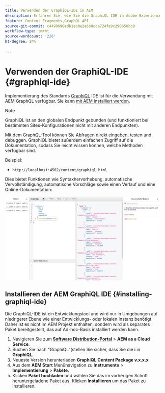 ```yaml
---
title: Verwenden der GraphiQL-IDE in AEM
description: Erfahren Sie, wie Sie die GraphiQL IDE in Adobe Experience Manager verwenden.
feature: Content Fragments,GraphQL API
source-git-commit: c4490690edb1ec0e2a6b8cca724fe9c290650bc8
workflow-type: tm+mt
source-wordcount: '226'
ht-degree: 24%

---
```



# Verwenden der GraphiQL-IDE {#graphiql-ide}

Implementierung des Standards [GraphiQL](https://graphql.org/learn/serving-over-http/#graphiql) IDE ist für die Verwendung mit AEM GraphQL verfügbar. Sie kann [mit AEM installiert werden](#installing-graphiql-ide).

>[!NOTE]
>
>GraphiQL ist an den globalen Endpunkt gebunden (und funktioniert bei bestimmten Sites-Konfigurationen nicht mit anderen Endpunkten).

Mit dem GraphQL-Tool können Sie Abfragen direkt eingeben, testen und debuggen. GraphiQL bietet außerdem einfachen Zugriff auf die Dokumentation, sodass Sie leicht wissen können, welche Methoden verfügbar sind.

Beispiel:

* `http://localhost:4502/content/graphiql.html`

Dies bietet Funktionen wie Syntaxhervorhebung, automatische Vervollständigung, automatische Vorschläge sowie einen Verlauf und eine Online-Dokumentation:

![GraphiQL-Schnittstelle](assets/cfm-graphiql-interface.png "GraphiQL-Schnittstelle")

## Installieren der AEM GraphiQL IDE {#installing-graphiql-ide}

Die GraphiQL-IDE ist ein Entwicklungstool und wird nur in Umgebungen auf niedrigerer Ebene wie einer Entwicklungs- oder lokalen Instanz benötigt. Daher ist es nicht im AEM Projekt enthalten, sondern wird als separates Paket bereitgestellt, das auf Ad-hoc-Basis installiert werden kann.

1. Navigieren Sie zum **[Software Distribution-Portal](https://experience.adobe.com/#/downloads/content/software-distribution/en/aemcloud.html)** > **AEM as a Cloud Service**.
1. Suchen Sie nach &quot;GraphiQL&quot;(stellen Sie sicher, dass Sie die **i** in **GraphiQL**.
1. Neueste Version herunterladen **GraphiQL Content Package v.x.x.x**
1. Aus dem **AEM Start** Menünavigation zu **Instrumente** > **Implementierung** > **Pakete**.
1. Klicken **Paket hochladen** und wählen Sie das im vorherigen Schritt heruntergeladene Paket aus. Klicken **Installieren** um das Paket zu installieren.

